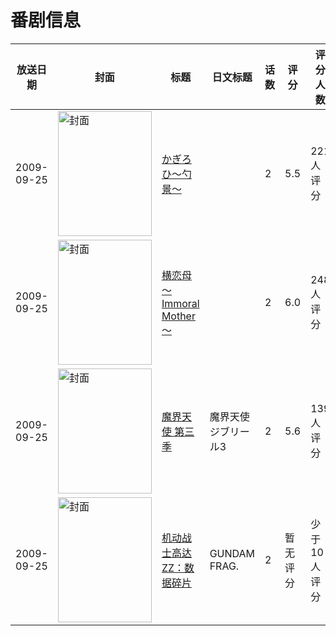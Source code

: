 # 番剧信息

|放送日期|封面|标题|日文标题|话数|评分|评分人数|
|---|---|---|---|---|---|---|
|2009-09-25|<img src="/img/no_icon_subject.png" alt="封面" style="width:150px;height:200px;object-fit:cover;">|[かぎろひ～勺景～](https://bangumi.tv/subject/58250)||2|5.5|221人评分|
|2009-09-25|<img src="/img/no_icon_subject.png" alt="封面" style="width:150px;height:200px;object-fit:cover;">|[横恋母～Immoral Mother～](https://bangumi.tv/subject/62479)||2|6.0|248人评分|
|2009-09-25|<img src="/img/no_icon_subject.png" alt="封面" style="width:150px;height:200px;object-fit:cover;">|[魔界天使 第三季](https://bangumi.tv/subject/67425)|魔界天使ジブリール3|2|5.6|139人评分|
|2009-09-25|<img src="//lain.bgm.tv/pic/cover/c/d7/ce/462900_gI7hv.jpg" alt="封面" style="width:150px;height:200px;object-fit:cover;">|[机动战士高达ZZ：数据碎片](https://bangumi.tv/subject/462900)|GUNDAM FRAG.|2|暂无评分|少于10人评分|

